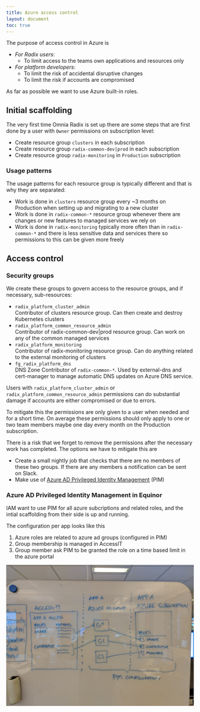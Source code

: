 ```yaml
---
title: Azure access control
layout: document
toc: true
---
```


The purpose of access control in Azure is

- _For Radix users_:
  - To limit access to the teams own applications and resources only
- _For platform developers_:
  - To limit the risk of accidental disruptive changes
  - To limit the risk if accounts are compromised

As far as possible we want to use Azure built-in roles.

## Initial scaffolding

The very first time Omnia Radix is set up there are some steps that are first done by a user with `Owner` permissions on subscription level:

- Create resource group `clusters` in each subscription
- Create resource group `radix-common-dev|prod` in each subscription
- Create resource group `radix-monitoring` in `Production` subscription

### Usage patterns

The usage patterns for each resource group is typically different and that is why they are separated:

- Work is done in `clusters` resource group every ~3 months on Production when setting up and migrating to a new cluster
- Work is done in `radix-common-*` resource group whenever there are changes or new features to managed services we rely on
- Work is done in `radix-monitoring` typically more often than in `radix-common-*` and there is less sensitive data and services there so permissions to this can be given more freely

## Access control

### Security groups  

We create these groups to govern access to the resource groups, and if necessary, sub-resources:

- `radix_platform_cluster_admin`  
  Contributor of clusters resource group. Can then create and destroy Kubernetes clusters
- `radix_platform_common_resource_admin`  
  Contributor of radix-common-dev|prod resource group. Can work on any of the common managed services
- `radix_platform_monitoring`  
  Contributor of radix-monitoring resource group. Can do anything related to the external monitoring of clusters
- `fg_radix_platform_dns`  
  DNS Zone Contributor of `radix-common-*`. Used by external-dns and cert-manager to manage automatic DNS updates on Azure DNS service.

Users with `radix_platform_cluster_admin` or `radix_platform_common_resource_admin` permissions can do substantial damage if accounts are either compromised or due to errors.

To mitigate this the permissions are only given to a user when needed and for a short time. On average these permissions should only apply to one or two team members maybe one day every month on the Production subscription.

There is a risk that we forget to remove the permissions after the necessary work has completed. The options we have to mitigate this are

- Create a small nightly job that checks that there are no members of these two groups. If there are any members a notification can be sent on Slack.
- Make use of [Azure AD Privileged Identity Management](https://docs.microsoft.com/en-us/azure/active-directory/privileged-identity-management/pim-configure) (PIM)

### Azure AD Privileged Identity Management in Equinor

IAM want to use PIM for all azure subcriptions and related roles, and the intial scaffolding from their side is up and running.

The configuration per app looks like this
1. Azure roles are related to azure ad groups (configured in PIM)
1. Group membership is managed in AccessIT
1. Group member ask PIM to be granted the role on a time based limit in the azure portal

![Azure PIM Equinor](./images/azpim-equinor.jpg)